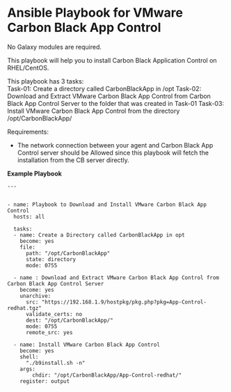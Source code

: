 # Ansible Playbook for VMware Carbon Black App Control

No Galaxy modules are required.

This playbook will help you to install Carbon Black Application Control on RHEL/CentOS.

This playbook has 3 tasks: <br>
Task-01: Create a directory called CarbonBlackApp in /opt
Task-02: Download and Extract VMware Carbon Black App Control from Carbon Black App Control Server to the folder that was created in Task-01
Task-03: Install VMware Carbon Black App Control from the directory /opt/CarbonBlackApp/

Requirements:
- The network connection between your agent and Carbon Black App Control server should be Allowed since this playbook will fetch the installation from the CB server directly.


**Example Playbook**


```
---


- name: Playbook to Download and Install VMware Carbon Black App Control
  hosts: all
  
  tasks:
  - name: Create a Directory called CarbonBlackApp in opt
    become: yes
    file:
      path: "/opt/CarbonBlackApp"
      state: directory
      mode: 0755

  - name : Download and Extract VMware Carbon Black App Control from Carbon Black App Control Server
    become: yes
    unarchive:
      src: "https://192.168.1.9/hostpkg/pkg.php?pkg=App-Control-redhat.tgz"
      validate_certs: no
      dest: "/opt/CarbonBlackApp/"
      mode: 0755
      remote_src: yes

  - name: Install VMware Carbon Black App Control
    become: yes
    shell:
      "./b9install.sh -n"
    args:
        chdir: "/opt/CarbonBlackApp/App-Control-redhat/" 
    register: output
```
